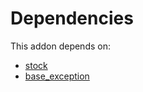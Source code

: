 # Dependencies

This addon depends on:

- [stock](../../../../../oca-ocb-warehouse/odoo-bringout-oca-ocb-stock)
- [base_exception](../../../../../oca-technical/odoo-bringout-oca-server-tools-base_exception)
